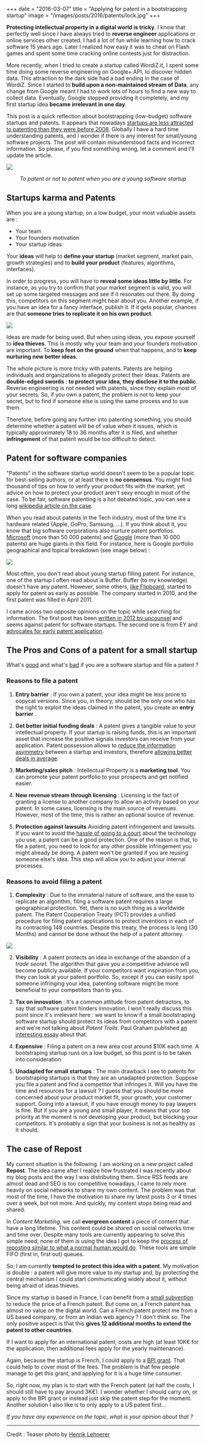 +++
date = "2016-03-07"
title = "Applying for patent in a bootstrapping startup"
image = "/images/posts/2016/patents/lock.jpg"
+++


**Protecting intellectual property in a digital world is tricky**. I know that perfectly well since I have always tried to **reverse engineer** applications or online services other created. I had a lot of fun while learning how to crack software 15 years ago. Later I realized how easy it was to cheat on Flash games and spent some time cracking online contests just for distraction.

More recently, when I tried to create a startup called WordiZ.it, I spent some time doing some reverse engineering on Google+ API, to discover hidden data. This attraction to the dark side had a bad ending in the case of WordiZ. Since I started to **build upon a non-maintained stream of Data**, any change from Google meant I had to work lots of hours to find a new way to collect data. Eventually, Google stopped providing it completely, and my first startup idea **became irrelevant in one day**.

This post is a quick reflection about bootstrapping (low-budget) software startups and patents. It appears that nowadays [startups are less attracted to patenting than they were before 2008](http://techcrunch.com/2012/06/21/do-patents-really-matter-to-startups-new-data-reveals-shifting-habits/). Globally I have a hard time understanding patents, and I wonder if there is any interest for small/young software projects. The post will contain misunderstood facts and incorrect information. So please, if you find something wrong, let a comment and I'll update the article.

<img src="/images/posts/2016/patents/fork_in_road.jpg"><center><i>To patent or not to patent when you are a young software startup</i></center>

## Startups karma and Patents
When you are a young startup, on a low budget, your most valuable assets are :

* Your team
* Your founders motivation
* Your startup ideas

Your **ideas** will help to **define your startup** (market segment, market pain, growth strategies) and to **build your product** (features, algorithms, interfaces).

In order to progress, you will have to **reveal some ideas little by little**. For instance, as you try to confirm that your market segment is valid, you will set up some targeted messages and see if it resonates out there. By doing this, competitors on this segment might hear about you. Another example, if you have an idea for a fancy interface, publish it. If it gets popular, chances are that **someone tries to replicate it on his own product**.

<img src="/images/posts/2016/patents/painting_reproduction.jpg">

Ideas are made for being used. But when using ideas, you expose yourself to **idea thieves**. This is mostly why your team and your founders motivation are important. To **keep feet on the ground** when that happens, and to **keep nurturing new better ideas**.

The whole picture is more tricky with patents. Patents are helping individuals and organizations to allegedly protect their ideas. Patents are **double-edged swords** : **to protect your idea, they disclose it to the public**. Reverse engineering is not needed with patents, since they explain most of your secrets. So, if you own a patent, the problem is not to keep your secret, but to find if someone else is using the same process and to sue them.

Therefore, before going any further into patenting something, you should determine whether a patent will be of value when it issues, which is typically approximately 18 to 36 months after it is filed, and whether **infringement** of that patent would be too difficult to detect.


## Patent for software companies

"Patents" in the software startup world doesn't seem to be a popular topic for best-selling authors, or at least there is **no consensus**. You might find thousand of tips on how to verify your product fits with the market, yet advice on how to protect your product aren't sexy enough in most of the case. To be fair, software patenting is a hot debated topic, you can see a long [wikipedia article on the case](https://en.wikipedia.org/wiki/Software_patent_debate).

When you read about patents in the Tech industry, most of the time it's hardware related (Apple, GoPro, Samsung, ...). If you think about it, you know that big software corporations also nurture patent portfolios. [Microsoft](http://patentvue.com/2015/10/29/microsoft-has-a-diverse-software-focused-patent-portfolio/) (more than 50 000 patents) and [Google](http://www.prime-patent.com/wordpress/wp-content/uploads/2014/03/Google_Patent_Portfolio_Company_Report.pdf) (more than 10 000 patents) are huge giants in this field. For instance, here is Google portfolio geographical and topical breakdown (see image below) :

<img src="/images/posts/2016/patents/Google_patents_2012.png" />

Most often, you don't read about young startup filling patent. For instance, one of the startup I often read about is Buffer. Buffer (to my knowledge) doesn't have any patent. However, some others, [like Flipboard](http://www.faqs.org/patents/assignee/flipboard-inc/), started to apply for patent as early as possible. The company started in 2010, and the first patent was filled in April 2011.

I came across two opposite opinions on the topic while searching for information. The first post has been [written in 2012 by upcounsel](https://www.upcounsel.com/blog/should-i-get-a-patent-for-startups-and-young-companies/) and seems against patent for software startups. The second one is from EY and [advocates for early patent application](http://www.ey.com/GL/en/Services/Strategic-Growth-Markets/Center-for-Entrepreneurship-and-Innovation---Intellectual-property-for-startups
).

## The Pros and Cons of a patent for a small startup

What's [good](https://www.linkedin.com/pulse/20141203055818-39381830-intellectual-property-rights-awareness-a-must-for-all-start-up) and what's [bad](http://www.entrepreneur.com/article/269495) if you are a software startup and file a patent ?

### Reasons to file a patent

1. **Entry barrier** : If you own a patent, your idea might be less prone to copycat versions. Since you, in theory, should be the only one who has the right to exploit the ideas claimed in the patent, you create an **entry barrier** .

2. **Get better initial funding deals** : A patent gives a tangible value to your intellectual property. If your startup is raising funds, this is an important asset that increase the positive signals investors can receive from your application. Patent possession allows to [reduce the information asymmetry](http://startupticker.ch/en/news/march-2015/patents-and-their-impact-on-the-fundraising-success) between a startup and investors, therefore [allowing better deals in average](http://www.oecd.org/site/stipatents/5-3-Patents-signal.pdf).

3. **Marketing/sales pitch** : Intellectual Property is a **marketing tool**. You can promote your patent portfolio to your prospects and get notified easier.

4. **New revenue stream through licensing** : Licensing is the fact of granting a license to another company to allow an activity based on your patent. In some cases, licensing is the main source of revenues. However, most of the time, this is rather an optional source of revenue.

5. **Protection against lawsuits** Avoiding patent infringement and lawsuits. If you want to avoid the [hassle of going to a court](http://www.bothsidesofthetable.com/2015/05/10/why-your-co-founder-may-just-sue-you/) about the technology you use, a patent can be a good protection. One of the reason is that, to file a patent, you need to look for any other possible infringement you might already be doing. A patent won't be granted if you are reusing someone else's idea. This step will allow you to adjust your internal processes.

### Reasons to avoid filing a patent

1. **Complexity** : Due to the immaterial nature of software, and the ease to replicate an algorithm, filing a software patent requires a large geographical protection. Yet, there is no such thing as a worldwide patent. The Patent Cooperation Treaty (PCT) provides a unified procedure for filing patent applications to protect inventions in each of its contracting 148 countries. Despite this treaty, the process is long (30 Months) and cannot be done without the help of a patent attorney.
  <img src="/images/posts/2016/patents/paris_pct.gif" />

2. **Visibility** : A patent protects an idea in exchange of the abandon of a *trade secret*. The algorithm that gave you a competitive advance will become publicly available. If your competitors want inspiration from you, they can look at your patent portfolio. So, except if you can easily spot someone infringing your idea, patenting software might be more beneficial to your competitors than to you.

3. **Tax on innovation** : It's a common attitude from patent detractors, to say that software patent hinders innovation. I won't really discuss this point since it's irrelevant here : we want to know if a small bootstraping software startup should protect its ideas from competitors with a patent and we're not talking about *Patent Trolls*. Paul Graham published [an interesting essay](http://paulgraham.com/softwarepatents.html) about that.

4. **Expensive** : Filing a patent on a new area cost around $10K each time. A bootstraping startup runs on a low budget, so this point is to be taken into consideration.

5. **Unadapted for small startups** : The main drawback I see to patents for bootstraping startups is that they are an unadapted protection. Suppose you file a patent and find a competitor that infringes it. Will you have the time and resources for a lawsuit ? I guess that you should be more concerned about your product market fit, your growth, your customer support. Going into a lawsuit, if you have enough money to pay lawyers is fine. But if you are a young and small player, it means that your top priority at the moment is not developing your product, but blocking your competitors. It's probably a sign that your business is not as healthy as it should.


## The case of Repost

My current situation is the following. I am working on a new project called **Repost**. The idea came after I realize how frustrated I was recently about my blog posts and the way I was distributing them. Since RSS feeds are almost dead and SEO is too competitive nowadays, I came to rely more heavily on social networks to share my own content. The problem was that most of the time, I have the motivation to share my latest posts 3 or 4 times over a week, but not more. And quickly, my content stops being read and shared.

In *Content Marketing*, we call **evergreen content** a piece of content that have a long lifetime. This content could be shared on social networks time and time over. Despite many tools are currently appearing to solve this simple need, none of them is using the idea I got to keep the [process of reposting similar to what a normal human would do](http://repost.elokenz.com). These tools are simple FIFO (first in, first out) queues.

So, I am currently **tempted to protect this idea with a patent**. My motivation is double : a patent will give more value to my startup and, by protecting the central mechanism I could start communicating widely about it, without being afraid of ideas thieves.

Since my startup is based in France, I can benefit from a [small subvention](http://www.aides-entreprises.fr/aides/show/4/109/117/2484) to reduce the price of a French patent. But come on, a French patent has almost no value on the digital world. Can a French patent protect me from a US based company, or from an Indian web agency ?  I don't think so. The only positive aspect is that this **gives 12 additional months to extend the patent to other countries**.

If I want to apply for an international patent, costs are high (at least 10K€ for the application, then additional fees apply for the yearly maintenance).

Again, because the startup is French, I could apply to a [BPI grant](http://www.bpifrance.fr/). That could help to cover most of the fees. The problem is that few people manage to get this grant, and applying for it is a huge time consumer.

So, right now, my plan is to start with the French patent (at half the costs, I should still have to pay around 3K€). I wonder whether I should carry on, or apply to the BPI grant or instead just skip the patent step for the moment. Another solution I also like is to only apply to a US patent first... 

*If you have any experience on the topic, what is your opinion about that ?*

---

Credit : Teaser photo by [Henrik Lehnerer](https://marketplace.500px.com/hlehnerer)
